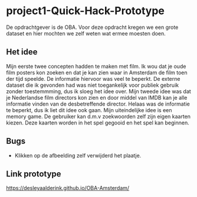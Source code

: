 # project1-Quick-Hack-Prototype

De opdrachtgever is de OBA. Voor deze opdracht kregen we een grote dataset en hier mochten we zelf weten wat ermee moesten doen.

## Het idee
Mijn eerste twee concepten hadden te maken met film. Ik wou dat je oude film posters kon zoeken en dat je kan zien waar in Amsterdam de film toen der tijd speelde. De informatie hiervoor was veel te beperkt. De externe dataset die ik gevonden had was niet toegankelijk voor publiek gebruik zonder toestemmming, dus ik sloeg het idee over. Mijn tweede idee was dat je Nederlandse film directors kon zien en door middel van IMDB kan je alle informatie vinden van de desbetreffende director. Helaas was de informatie te beperkt, dus ik liet dit idee ook gaan. Mijn uiteindelijke idee is een memory game. De gebruiker kan d.m.v zoekwoorden zelf zijn eigen kaarten kiezen. 
Deze kaarten worden in het spel gegooid en het spel kan beginnen.

## Bugs 
* Klikken op de afbeelding zelf verwijderd het plaatje.

## Link prototype
https://desleyaalderink.github.io/OBA-Amsterdam/

[cover]: preview.jpg
